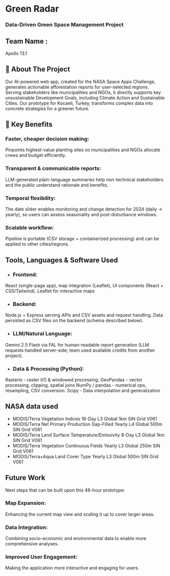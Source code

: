 # Green Radar

### Data-Driven Green Space Management Project

## Team Name :
Apollo 13.1

## 🚀 About The Project

Our AI-powered web app, created for the NASA Space Apps Challenge, generates actionable afforestation reports for user-selected regions. Serving stakeholders like municipalities and NGOs, it directly supports key unsustainable Development Goals, including Climate Action and Sustainable Cities. Our prototype for Kocaeli, Turkey, transforms complex data into concrete strategies for a greener future.

## 🎯 Key Benefits

### Faster, cheaper decision making: 
Pinpoints highest-value planting sites so municipalities and NGOs allocate crews and budget efficiently.

### Transparent & communicable reports: 
LLM-generated plain-language summaries help non-technical stakeholders and the public understand rationale and benefits.

### Temporal flexibility: 

The date slider enables monitoring and change detection for 2024 (daily → yearly), so users can assess seasonality and post-disturbance windows.

### Scalable workflow: 

Pipeline is portable (CSV storage + containerized processing) and can be applied to other cities/regions.

## Tools, Languages & Software Used

- ### Frontend:
React (single-page app), map integration (Leaflet), UI components (React + CSS/Tailwind).
Leaflet for interactive maps

- ### Backend:
Node.js + Express serving APIs and CSV assets and request handling.
Data persisted as CSV files on the backend (schema described below).

- ### LLM/Natural Language:
Gemini 2.5 Flash via FAL for human-readable report generation (LLM requests handled server-side; team used available credits from another project).

- ### Data & Processing (Python):
Rasterio - raster I/O & windowed processing.
GeoPandas - vector processing, clipping, spatial joins
NumPy / pandas - numerical ops, resampling, CSV conversion.
Scipy - Data interpolation and generalization

## NASA data used

- MODIS/Terra Vegetation Indices 16-Day L3 Global 1km SIN Grid V061
- MODIS/Terra Net Primary Production Gap-Filled Yearly L4 Global 500m SIN Grid V061
- MODIS/Terra Land Surface Temperature/Emissivity 8-Day L3 Global 1km SIN Grid V061
- MODIS/Terra Vegetation Continuous Fields Yearly L3 Global 250m SIN Grid V061
- MODIS/Terra+Aqua Land Cover Type Yearly L3 Global 500m SIN Grid V061

## Future Work
Next steps that can be built upon this 48-hour prototype:

### Map Expansion: 
Enhancing the current map view and scaling it up to cover larger areas.

### Data Integration: 
Combining socio-economic and environmental data to enable more comprehensive analyses.

### Improved User Engagement: 
Making the application more interactive and engaging for users.
